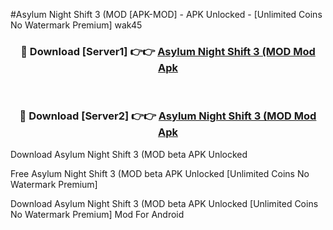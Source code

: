 #Asylum Night Shift 3 (MOD [APK-MOD] - APK Unlocked - [Unlimited Coins No Watermark Premium] wak45



<div align="center">

<h3>🔴 Download [Server1] 👉👉 <a href="https://momento.my/?title=Asylum_Night_Shift_3_(MOD">Asylum Night Shift 3 (MOD Mod Apk</a></h3><br>

<h3>🔴 Download [Server2] 👉👉 <a href="https://momento.my/?title=Asylum_Night_Shift_3_(MOD">Asylum Night Shift 3 (MOD Mod Apk</a></h3>
</div>



Download Asylum Night Shift 3 (MOD beta APK Unlocked

Free Asylum Night Shift 3 (MOD beta APK Unlocked [Unlimited Coins No Watermark Premium]

Download Asylum Night Shift 3 (MOD beta APK Unlocked [Unlimited Coins No Watermark Premium] Mod For Android
